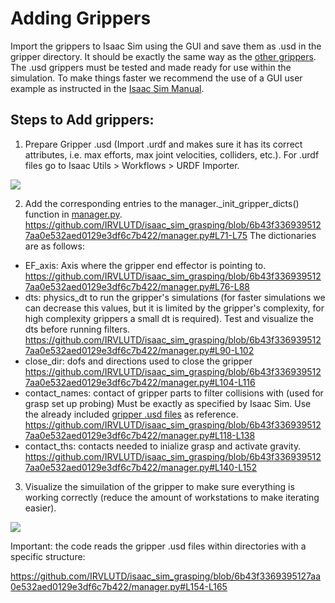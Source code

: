 # Adding Grippers
Import the grippers to Isaac Sim using the GUI and save them as .usd in the gripper directory. It should be exactly the same way as the [other grippers](https://github.com/IRVLUTD/isaac_sim_grasping/blob/main/grippers). The .usd grippers must be tested and made ready for use within the simulation. To make things faster we recommend the use of a GUI user example as instructed in the [Isaac Sim Manual](https://docs.omniverse.nvidia.com/isaacsim/latest/core_api_tutorials/tutorial_core_hello_world.html).


## Steps to Add grippers:
1) Prepare Gripper .usd (Import .urdf and makes sure it has its correct attributes, i.e. max efforts, max joint velocities, colliders, etc.). For .urdf files go to Isaac Utils > Workflows > URDF Importer.


![](https://github.com/IRVLUTD/isaac_sim_grasping/blob/main/media/AG1.png)


2) Add the corresponding entries to the manager._init_gripper_dicts() function in [manager.py](https://github.com/IRVLUTD/isaac_sim_grasping/blob/main/manager.py).
https://github.com/IRVLUTD/isaac_sim_grasping/blob/6b43f3369395127aa0e532aed0129e3df6c7b422/manager.py#L71-L75
The dictionaries are as follows:
- EF_axis: Axis where the gripper end effector is pointing to.
https://github.com/IRVLUTD/isaac_sim_grasping/blob/6b43f3369395127aa0e532aed0129e3df6c7b422/manager.py#L76-L88
- dts: physics_dt to run the gripper's simulations (for faster simulations we can decrease this values, but it is limited by the gripper's complexity, for high complexity grippers a small dt is required). Test and visualize the dts before running filters.
https://github.com/IRVLUTD/isaac_sim_grasping/blob/6b43f3369395127aa0e532aed0129e3df6c7b422/manager.py#L90-L102
- close_dir: dofs and directions used to close the gripper
https://github.com/IRVLUTD/isaac_sim_grasping/blob/6b43f3369395127aa0e532aed0129e3df6c7b422/manager.py#L104-L116
- contact_names: contact of gripper parts to filter collisions with (used for grasp set up probing) Must be exactly as specified by Isaac Sim. Use the already included [gripper .usd files](https://github.com/IRVLUTD/isaac_sim_grasping/blob/main/grippers) as reference.
https://github.com/IRVLUTD/isaac_sim_grasping/blob/6b43f3369395127aa0e532aed0129e3df6c7b422/manager.py#L118-L138
- contact_ths: contacts needed to inialize grasp and activate gravity.
https://github.com/IRVLUTD/isaac_sim_grasping/blob/6b43f3369395127aa0e532aed0129e3df6c7b422/manager.py#L140-L152


3) Visualize the simuilation of the gripper to make sure everything is working correctly (reduce the amount of workstations to make iterating easier).


![](https://github.com/IRVLUTD/isaac_sim_grasping/blob/main/media/AG2.png)

Important: the code reads the gripper .usd files within directories with a specific structure:

https://github.com/IRVLUTD/isaac_sim_grasping/blob/6b43f3369395127aa0e532aed0129e3df6c7b422/manager.py#L154-L165
